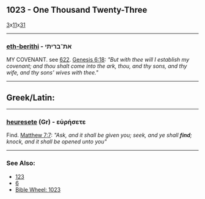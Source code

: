 ## 1023 - One Thousand Twenty-Three
[3](3)x[11](11)x[31](31)

---

### [eth-berithi](/keys/ATh-BRIThI) - את־בריתי
MY COVENANT. see [622](622). [Genesis 6:18](https://biblehub.com/genesis/6-18.htm): *"But with thee will I establish my covenant; and thou shalt come into the ark, thou, and thy sons, and thy wife, and thy sons' wives with thee."*

---

## Greek/Latin:

---

### [heuresete](/greek?word=eurhsete) (Gr) - εὑρήσετε
Find. [Matthew 7:7](https://biblehub.com/matthew/7-7.htm): *"Ask, and it shall be given you; seek, and ye shall **find**; knock, and it shall be opened unto you"*

---

### See Also:

- [123](123)
- [6](6)
- [Bible Wheel: 1023](https://www.biblewheel.com//GR/GR_Database.php?SearchBy_Gematria=1023)
